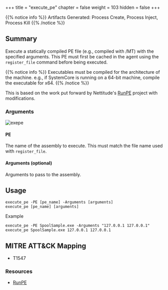 +++
title = "execute_pe"
chapter = false
weight = 103
hidden = false
+++

{{% notice info %}}
Artifacts Generated: Process Create, Process Inject, Process Kill
{{% /notice %}}

## Summary

Execute a statically compiled PE file (e.g., compiled with /MT) with the specified arguments. This PE must first be cached in the agent using the `register_file` command before being executed.

{{% notice info %}}
Executables must be compiled for the architecture of the machine. e.g., if SystemCore is running on a 64-bit machine, compile the executable for x64.
{{% /notice %}}

This is based on the work put forward by Nettitude's [RunPE](https://github.com/nettitude/RunPE) project with modifications.

### Arguments
![exepe](../images/execute_pe.png)

#### PE
The name of the assembly to execute. This must match the file name used with `register_file`. 

#### Arguments (optional)
Arguments to pass to the assembly.

## Usage
```
execute_pe -PE [pe_name] -Arguments [arguments]
execute_pe [pe_name] [arguments]
```

Example
```
execute_pe -PE SpoolSample.exe -Arguments "127.0.0.1 127.0.0.1"
execute_pe SpoolSample.exe 127.0.0.1 127.0.0.1
```


## MITRE ATT&CK Mapping

- T1547

### Resources
- [RunPE](https://github.com/nettitude/RunPE)
